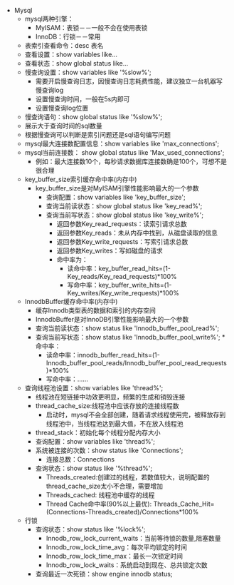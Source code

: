 * Mysql
    * mysql两种引擎：
      * MyISAM：表锁－－一般不会在使用表锁
      * InnoDB：行锁－－常用
    * 表索引查看命令：desc 表名
    * 查看设置：show variables like...
    * 查看状态：show global status like...
    * 慢查询设置：show variables like '%slow%';
      * 需要开启慢查询日志，因慢查询日志耗费性能，建议独立一台机器写慢查询log
      * 设置慢查询时间，一般在5s内即可
      * 设置慢查询log位置
    * 慢查询语句：show global status like '%slow%';
    * 展示大于查询时间的sql数量
    * 根据慢查询可以判断是索引问题还是sql语句编写问题
    * mysql最大连接数配置信息：show variables like 'max_connections';
    * mysql当前连接数： show global status like 'Max_used_connections';
      * 例如：最大连接数10个，每秒请求数据库连接数确是100个，可想不是很合理
    * key_buffer_size索引缓存命中率(内存中)
      * key_buffer_size是对MyISAM引擎性能影响最大的一个参数
        * 查询配置：show variables like 'key_buffer_size';
        * 查询当前读状态：show global status like 'key_read%';
        * 查询当前写状态：show global status like 'key_write%';
          * 返回参数Key_read_requests：读索引请求总数
          * 返回参数Key_reads：未从内存中找到，从磁盘读取的信息
          * 返回参数Key_write_requests：写索引请求总数
          * 返回参数Key_writes：写如磁盘的请求
          * 命中率为：
            * 读命中率：key_buffer_read_hits=(1-Key_reads/Key_read_requests)*100%
            * 写命中率：key_buffer_write_hits=(1-Key_writes/Key_write_requests)*100%
    * InnodbBuffer缓存命中率(内存中)
      * 缓存Innodb类型表的数据和索引的内存空间
      * InnodbBuffer是对InnoDB引擎性能影响最大的一个参数
      * 查询当前读状态：show status like 'Innodb_buffer_pool_read%';
      * 查询当前写状态：show status like 'Innodb_buffer_pool_write%';
        *命中率：
          * 读命中率：innodb_buffer_read_hits=(1-Innodb_buffer_pool_reads/Innodb_buffer_pool_read_requests)*100%
          * 写命中率：......
    * 查询线程池设置：show variables like 'thread%';
      * 线程池在短链接中功效更明显，频繁的生成和销毁连接
      * thread_cache_size:线程池中应该存放的连接线程数
        * 启动时，mysql不会全部创建，随着请求线程使用完，被释放存到线程池中，当线程池达到最大值，不在放入线程池
      * thread_stack：初始化每个线程分配内存大小
      * 查询配置：show variables like 'thread%';
      * 系统被连接的次数：show status like 'Connections';
        * 连接总数：Connections
      * 查询状态：show status like '%thread%';
        * Threads_created:创建过的线程，若数值较大，说明配置的thread_cache_size太小不合理，需要增加
        * Threads_cached: 线程池中缓存的线程
        * Thread Cache命中率(90%以上最优): Threads_Cache_Hit=(Connections-Threads_created)/Connections*100%
    * 行锁
      * 查询状态：show status like '%lock%';
        * Innodb_row_lock_current_waits：当前等待锁的数量,阻塞数量
        * Innodb_row_lock_time_avg：每次平均锁定的时间
        * Innodb_row_lock_time_max：最长一次锁定时间
        * Innodb_row_lock_waits：系统启动到现在、总共锁定次数
      * 查询最近一次死锁：show engine innodb status;
